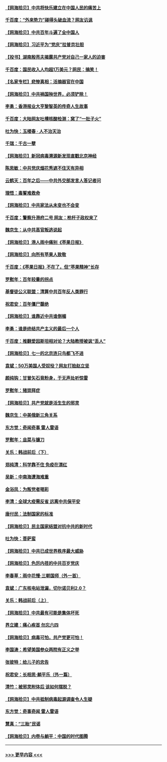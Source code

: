 #### [【网海拾贝】中共将快乐建立在中国人民的痛苦上](../pages/nsc993/n13064939.md?t=07040651) 
#### [千百度：“外来势力”碰得头破血流？网友讥讽](../pages/nsc993/n13064878.md?t=07040651) 
#### [【网海拾贝】中共百年斗遍了全中国人](../pages/nsc993/n13060020.md?t=07040651) 
#### [【网海拾贝】习近平为“党庆”拉普京壮胆](../pages/nsc993/n13057781.md?t=07040651) 
#### [【投书】湖南殷亮夫揭露共产党对自己一家人的迫害](../pages/nsc993/n13057744.md?t=07040651) 
#### [千百度：国民收入人均超1万美元？网民：搞笑！](../pages/nsc993/n13057692.md?t=07040651) 
#### [【名家专栏】悲惨真相：活摘器官在中国](../pages/nsc993/n13056611.md?t=07040651) 
#### [【网海拾贝】中共祸国殃世界，必须铲除！](../pages/nsc993/n13056011.md?t=07040651) 
#### [李勇：香港报业大亨黎智英的传奇人生故事](../pages/nsc993/n13055258.md?t=07040651) 
#### [千百度：大陆网友吐槽核酸检测：窝了“一肚子火”](../pages/nsc993/n13055194.md?t=07040651) 
#### [吐为快：玉楼春 · 人不治天治](../pages/nsc993/n13054028.md?t=07040651) 
#### [千瑞：千古一孽](../pages/nsc993/n13054016.md?t=07040651) 
#### [【网海拾贝】新冠病毒溯源新发现直戳北京神经](../pages/nsc993/n13052425.md?t=07040651) 
#### [陈思敏：中共党庆烟花秀遮不住天有异相](../pages/nsc993/n13052020.md?t=07040651) 
#### [云鹤天：百年之后——中共外交部发言人答记者问](../pages/nsc993/n13051604.md?t=07040651) 
#### [理悟：毒誓难救命](../pages/nsc993/n13051601.md?t=07040651) 
#### [【网海拾贝】中共家法从未变也不会变](../pages/nsc993/n13050366.md?t=07040651) 
#### [千百度：警察升港府二号 网友：枪杆子政权来了](../pages/nsc993/n13050261.md?t=07040651) 
#### [魏京生：从中共高官叛逃说起](../pages/nsc993/n13048997.md?t=07040651) 
#### [【网海拾贝】港人雨中痛别《苹果日报》](../pages/nsc993/n13048941.md?t=07040651) 
#### [【网海拾贝】向所有苹果人致敬](../pages/nsc993/n13046795.md?t=07040651) 
#### [千百度：《苹果日报》不在了，但“苹果精神”长存](../pages/nsc993/n13046703.md?t=07040651) 
#### [罗慰年：百年较量的拐点](../pages/nsc993/n13046542.md?t=07040651) 
#### [基督徒公义联盟：清算中共百年反人类罪行](../pages/nsc993/n13046499.md?t=07040651) 
#### [祝君安：百年僵尸罄绝](../pages/nsc993/n13045595.md?t=07040651) 
#### [【网海拾贝】谁靠近中共谁倒楣](../pages/nsc993/n13044667.md?t=07040651) 
#### [李勇：谁是终结共产主义的最后一个人](../pages/nsc993/n13044397.md?t=07040651) 
#### [千百度：推翻爱因斯坦相对论？大陆教授被讽“丢人”](../pages/nsc993/n13043908.md?t=07040651) 
#### [【网海拾贝】七一的北京连只鸟都飞不进](../pages/nsc993/n13041377.md?t=07040651) 
#### [袁斌：50万美国人受奴役？网友打脸赵立坚](../pages/nsc993/n13041330.md?t=07040651) 
#### [颜纯钩：甘冒矢石竟粉身，于无声处听惊雷](../pages/nsc993/n13041140.md?t=07040651) 
#### [罗慰年：猪崇拜症](../pages/nsc993/n13041071.md?t=07040651) 
#### [【网海拾贝】共产党就是活生生的邪灵](../pages/nsc993/n13036627.md?t=07040651) 
#### [魏京生：中美俄新三角关系](../pages/nsc993/n13035986.md?t=07040651) 
#### [东方觉：奇闻奇事 雷人雷语](../pages/nsc993/n13035878.md?t=07040651) 
#### [罗慰年：韭菜与镰刀](../pages/nsc993/n13034374.md?t=07040651) 
#### [关乐：韩战前后（下）](../pages/nsc993/n13034113.md?t=07040651) 
#### [郑纯清：科学靠不住 免疫在漂红](../pages/nsc993/n13034093.md?t=07040651) 
#### [吴新：中南海遭海难重](../pages/nsc993/n13034084.md?t=07040651) 
#### [金浴凤：为叛党者喝彩](../pages/nsc993/n13034058.md?t=07040651) 
#### [李清：全球大疫需反省 远离中共保平安](../pages/nsc993/n13033784.md?t=07040651) 
#### [唐付民：法制国家的标准](../pages/nsc993/n13032944.md?t=07040651) 
#### [【网海拾贝】民主国家结盟对抗中共的新时代](../pages/nsc993/n13031717.md?t=07040651) 
#### [吐为快：菩萨蛮](../pages/nsc993/n13030033.md?t=07040651) 
#### [【网海拾贝】中共已成世界秩序最大威胁](../pages/nsc993/n13028138.md?t=07040651) 
#### [【网海拾贝】色厉内荏的中共百岁党庆](../pages/nsc993/n13025582.md?t=07040651) 
#### [李春草：雨中花慢‧三朝国师（外一首）](../pages/nsc993/n13025567.md?t=07040651) 
#### [袁斌：广东核电站泄漏，切尔诺贝利2.0？](../pages/nsc993/n13025475.md?t=07040651) 
#### [关乐：韩战前后（上）](../pages/nsc993/n13025387.md?t=07040651) 
#### [【网海拾贝】中共最有可能是集体坏死](../pages/nsc993/n13023101.md?t=07040651) 
#### [界立建：痛心疾首 勿忘六四](../pages/nsc993/n13022339.md?t=07040651) 
#### [【网海拾贝】病毒可怕，共产党更可怕！](../pages/nsc993/n13020728.md?t=07040651) 
#### [李国涛：希望美国参众两院有正义之举](../pages/nsc993/n13020674.md?t=07040651) 
#### [张彼特：给儿子的忠告](../pages/nsc993/n13018934.md?t=07040651) 
#### [祝君安：长相思‧躺平乐（外一篇）](../pages/nsc993/n13018923.md?t=07040651) 
#### [清竹：被邪灵附体后 该如何摆脱？](../pages/nsc993/n13018877.md?t=07040651) 
#### [【网海拾贝】中共抵制病毒起源调查令人生疑](../pages/nsc993/n13017785.md?t=07040651) 
#### [东方觉：奇事奇闻 雷人雷语](../pages/nsc993/n13017577.md?t=07040651) 
#### [慧真：“三胎”民谣](../pages/nsc993/n13017394.md?t=07040651) 
#### [【网海拾贝】内卷与躺平：中国的时代图腾](../pages/nsc993/n13016128.md?t=07040651) 

----
#### [ >>> 更早内容 <<< ](../indexes/nsc993-earlier.md)
